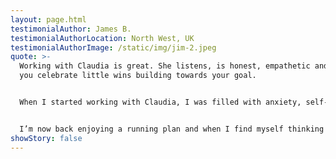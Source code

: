 ```yaml
---
layout: page.html
testimonialAuthor: James B.
testimonialAuthorLocation: North West, UK
testimonialAuthorImage: /static/img/jim-2.jpeg
quote: >-
  Working with Claudia is great. She listens, is honest, empathetic and helps
  you celebrate little wins building towards your goal.


  When I started working with Claudia, I was filled with anxiety, self-confidence and self-worth issues. I had fallen out of love with running and training, always telling myself I couldn’t do it again, or I’d start another time.


  I’m now back enjoying a running plan and when I find myself thinking negatively about myself, or not appreciating situations, a little Claudia pops up and reminds me to be kind to myself. I’ve lost a lot of physical and mental “weight” since starting to work with Claudia and shift the way I think about myself. It takes time and it can be hard after thinking a certain way for so long, but the work is paying off.
showStory: false
---
```

